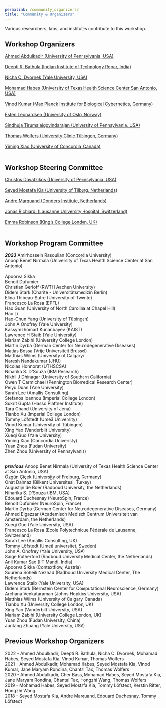 ```yaml
---
permalink: /community_organizers/
title: "Community & Organizers"
---
```


Various researchers, labs, and institutes contribute to this workshop.

## Workshop Organizers
[Ahmed Abdulkadir (University of Pennsylvania, USA)](https://www.med.upenn.edu/cbica/aibil/ahmeda.html) 
<br>
<br>
[Deepti R. Bathula (Indian Institute of Technology Ropar, India)](https://cse.iitrpr.ac.in/deepti/)
<br>
<br>
[Nicha C. Dvornek (Yale University, USA)](http://www.hellonicha.com)
<br>
<br>
[Mohamad Habes (University of Texas Health Science Center San Antonio, USA)](https://www.nallab.org/pi)
<br>
<br>
[Vinod Kumar (Max Planck Institute for Biological Cybernetics, Germany)](https://www.kyb.tuebingen.mpg.de/person/58996/2549)
<br>
<br>
[Esten Leonardsen (University of Oslo, Norway)]()
<br>
<br>
[Sindhuja Tirumalaigovindarajan (University of Pennsylvania, USA)]()
<br>
<br>
[Thomas Wolfers (University Clinic Tübingen, Germany)](https://mhm-lab.github.io)
<br>
<br>
[Yiming Xiao (University of Concordia, Canada)]()
<br>
<br>

## Workshop Steering Committee
[Christos Davatzikos (University of Pennsylvania, USA)]()
<br>
<br>
[Seyed Mostafa Kia (University of Tilburg, Netherlands)]()
<br>
<br>
[Andre Marquand (Donders Institute, Netherlands)]()
<br>
<br>
[Jonas Richiardi (Lausanne University Hospital, Switzerland)]()
<br>
<br>
[Emma Robinson (King’s College London, UK)]()
<br>
<br>

## Workshop Program Committee 

***2023***
Amirhossein Rasoulian (Concordia University)
<br>
Anoop Benet Nirmala (University of Texas Health Science Center at San Antonio)	
<br>
Apoorva Sikka
<br>
Benoit Dufumier
<br>
Christian Gerloff (RWTH Aachen University)
<br>
Didem Stark (Charite - Universitätsmedizin Berlin)
<br>
Elina Thibeau-Sutre (University of Twente)
<br>
Francesco La Rosa (EPFL)
<br>
Hao Guan (University of North Carolina at Chapel Hill)
<br>
Hao	Li
<br>
Hao-Chun Yang (University of Tübingen)
<br>
John A Onofrey (Yale University)
<br>
Kassymzhomart	Kunanbayev (KAIST)
<br>
Lawrence H Staib (Yale University)
<br>
Mariam Zabihi (University College London)
<br>
Martin Dyrba (German Center for Neurodegenerative Diseases)
<br>
Matías Bossa (Vrije Universiteit Brussel)
<br>
Matthias Wilms (University of Calgary)
<br>
Naresh Nandakumar (JHU)
<br>
Nicolas Honnorat (UTHSCSA)
<br>
Niharika S. D'Souza (IBM Research)
<br>
Nikhil J Dhinagar (University of Southern California)
<br>
Owen T Carmichael (Pennington Biomedical Research Center)
<br>
Peiyu Duan (Yale University)
<br>
Sarah Lee (Amallis Consulting)
<br>
Stefanos Ioannou (Imperial College London)
<br>
Sukrit Gupta (Hasso Plattner Institute)
<br>
Tara Chand (University of Jena)
<br>
Tianbo Xu (Imperial College London)
<br>
Tommy Löfstedt (Umeå University)
<br>
Vinod Kumar (University of Tübingen)
<br>
Xing Yao (Vanderbilt University)
<br>
Xueqi Guo (Yale University)
<br>
Yiming Xiao (Concordia Univeristy)
<br>
Yuan Zhou (Fudan University)
<br>
Zhen Zhou (University of Pennsylvania)
<br>
<br>

***previous***
Anoop Benet Nirmala (University of Texas Health Science Center at San Antonio, USA)
<br>
Özgün Çiçek (University of Freiburg, Germany)
<br>
Onat Dalmaz (Bilkent Üniversitesi, Turkey)
<br>
Augustijn de Boer (Radboud University, the Netherlands)
<br>
Niharika S. D’Souza (IBM, USA)
<br>
Edouard Duchesnay (NeuroSpin, France)
<br>
Benoit Dufumier (NeuroSpin, France)
<br>
Martin Dyrba (German Center for Neurodegenerative Diseases, Germany)
<br>
Ahmed Elgazzar (Academisch Medisch Centrum Universiteit van Amsterdam, the Netherlands)
<br>
Xueqi Guo (Yale University, USA)
<br>
Francesco La Rosa (Ecole Polytechnique Fédérale de Lausanne, Switzerland)
<br>
Sarah Lee (Amallis Consulting, UK)
<br>
Tommy Löfstedt (Umeå universitet, Sweden)
<br>
John A. Onofrey (Yale University, USA)
<br>
Saige Rutherford (Radboud University Medical Center, the Netherlands)
<br>
Anil Kumar Sao (IIT Mandi, India)
<br>
Apoorva Sikka (Contextflow, Austria)
<br>
Sourena Soheili Nezhad (Radboud University Medical Center, The Netherlands)
<br>
Lawrence Staib (Yale University, USA)
<br>
Didem Stark (Bernstein Center for Computational Neuroscience, Germany)
<br>
Archana Venkataraman (Johns Hopkins University, USA)
<br>
Matthias Wilms (University of Calgary, Canada)
<br>
Tianbo Xu (University College London, UK)
<br>
Xing Yao (Vanderbilt University, USA)
<br>
Mariam Zabihi (University College London, UK)
<br>
Yuan Zhou (Fudan University, China)
<br>
Juntang Zhuang (Yale University, USA)
<br>

## Previous Workshop Organizers
2022 - Ahmed Abdulkadir, Deepti R. Bathula, Nicha C. Dvornek, Mohamad Habes, Seyed Mostafa Kia, Vinod Kumar, Thomas Wolfers
<br>
2021 - Ahmed Abdulkadir, Mohamad Habes, Seyed Mostafa Kia, Vinod Kumar, Jane Maryam Rondina, Chantal Tax, Thomas Wolfers
<br>
2020 - Ahmed Abdulkadir, Cher Bass, Mohamad Habes, Seyed Mostafa Kia, Jane Maryam Rondina, Chantal Tax, Hongzhi Wang, Thomas Wolfers
<br>
2019 - Mohamad Habes, Seyed Mostafa Kia, Tommy Löfstedt, Kerstin Ritter, Hongzhi Wang
<br>
2018 - Seyed Mostafa Kia, Andre Marquand, Edouard Duchesnay, Tommy Löfstedt
<br>
